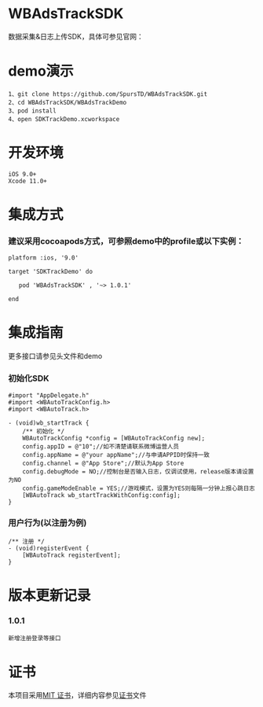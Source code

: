 # WBAdsTrackSDK
数据采集&日志上传SDK，具体可参见官网：

# demo演示
```
1、git clone https://github.com/SpursTD/WBAdsTrackSDK.git
2、cd WBAdsTrackSDK/WBAdsTrackDemo
3、pod install
4、open SDKTrackDemo.xcworkspace
```

# 开发环境
```
iOS 9.0+
Xcode 11.0+
```

# 集成方式
### 建议采用cocoapods方式，可参照demo中的profile或以下实例：
```
platform :ios, '9.0'

target 'SDKTrackDemo' do
   
   pod 'WBAdsTrackSDK' , '~> 1.0.1'

end
```

# 集成指南
更多接口请参见头文件和demo
### 初始化SDK
```
#import "AppDelegate.h"
#import <WBAutoTrackConfig.h>
#import <WBAutoTrack.h>

- (void)wb_startTrack {
    /** 初始化 */
    WBAutoTrackConfig *config = [WBAutoTrackConfig new];
    config.appID = @"10";//如不清楚请联系微博运营人员
    config.appName = @"your appName";//与申请APPID时保持一致
    config.channel = @"App Store";//默认为App Store
    config.debugMode = NO;//控制台是否输入日志，仅调试使用，release版本请设置为NO
    config.gameModeEnable = YES;//游戏模式，设置为YES则每隔一分钟上报心跳日志
    [WBAutoTrack wb_startTrackWithConfig:config];
}

```
### 用户行为(以注册为例)
```
/** 注册 */
- (void)registerEvent {
    [WBAutoTrack registerEvent];
}
```

# 版本更新记录
### 1.0.1
```
新增注册登录等接口
```
    
# 证书
本项目采用[MIT 证书](https://github.com/SpursTD/WBAdsTrackSDK/blob/master/LICENSE)，详细内容参见[证书](https://github.com/SpursTD/WBAdsTrackSDK/blob/master/LICENSE)文件


